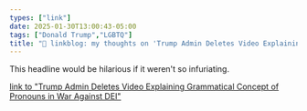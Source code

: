 ```yaml
---
types: ["link"]
date: 2025-01-30T13:00:43-05:00
tags: ["Donald Trump","LGBTQ"]
title: "🔗 linkblog: my thoughts on 'Trump Admin Deletes Video Explaining Grammatical Concept of Pronouns in War Against DEI'"
---
```

This headline would be hilarious if it weren't so infuriating.

[link to "Trump Admin Deletes Video Explaining Grammatical Concept of Pronouns in War Against DEI"](https://www.404media.co/trump-admin-deletes-video-explaining-grammatical-concept-of-pronouns-in-war-against-dei/)
